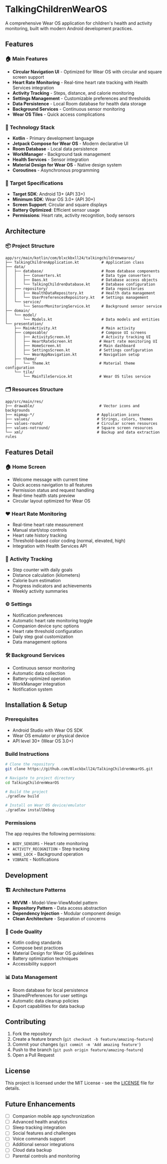 # TalkingChildrenWearOS

A comprehensive Wear OS application for children's health and activity monitoring, built with modern Android development practices.

## Features

### 🏠 **Main Features**
- **Circular Navigation UI** - Optimized for Wear OS with circular and square screen support
- **Heart Rate Monitoring** - Real-time heart rate tracking with Health Services integration
- **Activity Tracking** - Steps, distance, and calorie monitoring
- **Settings Management** - Customizable preferences and thresholds
- **Data Persistence** - Local Room database for health data storage
- **Background Services** - Continuous sensor monitoring
- **Wear OS Tiles** - Quick access complications

### 📱 **Technology Stack**
- **Kotlin** - Primary development language
- **Jetpack Compose for Wear OS** - Modern declarative UI
- **Room Database** - Local data persistence
- **WorkManager** - Background task management
- **Health Services** - Sensor integration
- **Material Design for Wear OS** - Native design system
- **Coroutines** - Asynchronous programming

### 🎯 **Target Specifications**
- **Target SDK**: Android 13+ (API 33+)
- **Minimum SDK**: Wear OS 3.0+ (API 30+)
- **Screen Support**: Circular and square displays
- **Battery Optimized**: Efficient sensor usage
- **Permissions**: Heart rate, activity recognition, body sensors

## Architecture

### 📦 **Project Structure**
```
app/src/main/kotlin/com/blxckbxll24/talkingchildrenwearos/
├── TalkingChildrenApplication.kt          # Application class
├── data/
│   ├── database/                          # Room database components
│   │   ├── Converters.kt                  # Data type converters
│   │   ├── Daos.kt                        # Database access objects
│   │   └── TalkingChildrenDatabase.kt     # Database configuration
│   ├── repository/                        # Data repositories
│   │   ├── HealthDataRepository.kt        # Health data management
│   │   └── UserPreferencesRepository.kt   # Settings management
│   └── service/
│       └── SensorMonitoringService.kt     # Background sensor service
├── domain/
│   └── model/
│       └── Models.kt                      # Data models and entities
└── presentation/
    ├── MainActivity.kt                    # Main activity
    ├── composable/                        # Compose UI screens
    │   ├── ActivityScreen.kt              # Activity tracking UI
    │   ├── HeartRateScreen.kt            # Heart rate monitoring UI
    │   ├── HomeScreen.kt                 # Main dashboard
    │   ├── SettingsScreen.kt             # Settings configuration
    │   └── WearAppNavigation.kt          # Navigation setup
    ├── theme/
    │   └── Theme.kt                      # Material theme configuration
    └── tile/
        └── MainTileService.kt            # Wear OS tiles service
```

### 🗂️ **Resources Structure**
```
app/src/main/res/
├── drawable/                             # Vector icons and backgrounds
├── mipmap-*/                            # Application icons
├── values/                              # Strings, colors, themes
├── values-round/                        # Circular screen resources
├── values-notround/                     # Square screen resources
└── xml/                                 # Backup and data extraction rules
```

## Features Detail

### 🏠 **Home Screen**
- Welcome message with current time
- Quick access navigation to all features
- Permission status and request handling
- Real-time health stats preview
- Circular layout optimized for Wear OS

### ❤️ **Heart Rate Monitoring**
- Real-time heart rate measurement
- Manual start/stop controls
- Heart rate history tracking
- Threshold-based color coding (normal, elevated, high)
- Integration with Health Services API

### 🏃 **Activity Tracking**
- Step counter with daily goals
- Distance calculation (kilometers)
- Calorie burn estimation
- Progress indicators and achievements
- Weekly activity summaries

### ⚙️ **Settings**
- Notification preferences
- Automatic heart rate monitoring toggle
- Companion device sync options
- Heart rate threshold configuration
- Daily step goal customization
- Data management options

### 🛠️ **Background Services**
- Continuous sensor monitoring
- Automatic data collection
- Battery-optimized operation
- WorkManager integration
- Notification system

## Installation & Setup

### Prerequisites
- Android Studio with Wear OS SDK
- Wear OS emulator or physical device
- API level 30+ (Wear OS 3.0+)

### Build Instructions
```bash
# Clone the repository
git clone https://github.com/Blxckbxll24/TalkingChildrenWearOS.git

# Navigate to project directory
cd TalkingChildrenWearOS

# Build the project
./gradlew build

# Install on Wear OS device/emulator
./gradlew installDebug
```

### Permissions
The app requires the following permissions:
- `BODY_SENSORS` - Heart rate monitoring
- `ACTIVITY_RECOGNITION` - Step tracking
- `WAKE_LOCK` - Background operation
- `VIBRATE` - Notifications

## Development

### 🏗️ **Architecture Patterns**
- **MVVM** - Model-View-ViewModel pattern
- **Repository Pattern** - Data access abstraction
- **Dependency Injection** - Modular component design
- **Clean Architecture** - Separation of concerns

### 🧪 **Code Quality**
- Kotlin coding standards
- Compose best practices
- Material Design for Wear OS guidelines
- Battery optimization techniques
- Accessibility support

### 📊 **Data Management**
- Room database for local persistence
- SharedPreferences for user settings
- Automatic data cleanup policies
- Export capabilities for data backup

## Contributing

1. Fork the repository
2. Create a feature branch (`git checkout -b feature/amazing-feature`)
3. Commit your changes (`git commit -m 'Add amazing feature'`)
4. Push to the branch (`git push origin feature/amazing-feature`)
5. Open a Pull Request

## License

This project is licensed under the MIT License - see the [LICENSE](LICENSE) file for details.

## Future Enhancements

- [ ] Companion mobile app synchronization
- [ ] Advanced health analytics
- [ ] Sleep tracking integration
- [ ] Social features and challenges
- [ ] Voice commands support
- [ ] Additional sensor integrations
- [ ] Cloud data backup
- [ ] Parental controls and monitoring